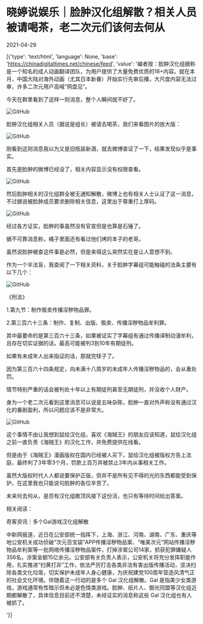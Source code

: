 # 晓婷说娱乐｜脸肿汉化组解散？相关人员被请喝茶，老二次元们该何去何从

2021-04-29

[{'type': 'text/html', 'language': None, 'base': 'https://chinadigitaltimes.net/chinese/feed', 'value': '编者按：脸肿汉化组据称是一个知名的成人动画翻译团队，为用户提供了大量免费优质的18+内容。就在本月，中国大陆对海外动画（尤其日本新番）开始实行先审后播，大尺度内容无法过审，许多二次元用户高喊“网盘见”。



今天在群里看到了这样一则消息，整个人瞬间就不好了。

![GitHub](https://chinadigitaltimes.net/chinese/files/2021/04/image-1619698199404.png)

脸肿汉化组相关人员（据说是组长）被请去喝茶，我们来看图片的放大版：

![GitHub](https://chinadigitaltimes.net/chinese/files/2021/04/image-1619698210526.png)

刚看到这则消息我以为又是旧瓶装新酒，就去微博查证了一下，结果发现似乎是事实。

首先是脸肿的微博已经没了，相关内容显示没有权限查看。

![GitHub](https://chinadigitaltimes.net/chinese/files/2021/04/image-1619698224015.png)

然后脸肿相关的汉化组群全被无通知解散，微博上也有相关人士认证了这一消息，不过据说被脸肿成员要求删除相关信息，这里出于尊重打上厚码。

![GitHub](https://chinadigitaltimes.net/chinese/files/2021/04/image-1619698236457.png)

经过各方证实，脸肿的事虽然没有官宣但是也算是石锤了。

据不可靠消息称，橘子里面还有看过他们烤的本子的老哥。

虽然说脸肿被查这件事是必然，但是来得这么突然实在是让人意想不到。

作为一个半法盲，我查阅了一下相关资料，关于脸肿字幕组可能触碰的法条主要有以下几个：

![GitHub](https://chinadigitaltimes.net/chinese/files/2021/04/image-1619698264803.png)

《刑法》

1.第九节：制作贩卖传播淫秽物品罪。

2.第三百六十三条：制作、复制、出版、贩卖、传播淫秽物品牟利罪。

其中最要命的是第三百六十三条，如果被证实了字幕组有通过传播译制动漫牟利，且存在切实证据的话，最高可能被判3到10年有期徒刑。

如果有未成年人出来指证的话，那就完犊子了。

因为第三百六十四条规定，向未满十八周岁的未成年人传播淫秽物品的，会从重处罚。

情节特别严重的话会被判处十年以上有期徒刑甚至无期徒刑，并没收个人财产。

身为一个老二次元看到这里消息可以说是五味杂陈，脸肿一直对外声称没有通过汉化的番剧盈利，所以问题应该不是非常大。

![GitHub](https://chinadigitaltimes.net/chinese/files/2021/04/image-1619698338206.png)

这个事情不由让我想到鼠绘汉化组，喜欢《海贼王》的朋友应该知道，鼠绘汉化组之前一直负责《海贼王》的汉化工作，并免费提供在线看。

但是由于《海贼王》漫画版权在国内已经被人买下，鼠绘汉化组被版权方告上法庭，最终判了3年零3个月，罚款上百万并被禁止3年内从事相关工作。

虽然大版权时代人人都说要保护正版，但并不是所有见不得的光的东西都能受到保护，在这里我也只能说句脸肿的各位辛苦了。

未来何去何从，是否有汉化组敢顶风接下这份活，也只有等待时间给出答案。

相关阅读：



奇客资讯｜多个Gal游戏汉化组解散

中新网报道，近日在公安部统一指挥下，上海、浙江、河南、湖南、广东、重庆等地公安机关成功侦破“次元百宝袋”APP传播淫秽物品案、“唯美次元”网站传播淫秽物品牟利案等一批网络传播淫秽物品案件，打掉涉案公司14家，抓获犯罪嫌疑人356名，涉案金额15亿余元。公安部有关负责人表示，公安机关将充分发挥职能作用，扎实推进“扫黄打非”工作，依法严厉打击各类非法有害出版传播活动，坚决扫除各类文化垃圾，切实保护未成年人身心健康，为庆祝建党100周年营造风清气正的社会文化环境。伴随着这一行动的是多个 Gal 汉化组解散。Gal 是指美少女类游戏，游戏通常有性暗示但未必是色情类游戏。脸肿、纸片人、御光同盟等汉化组近期都解散了，具体信息目前还不清楚，未经证实的消息称这些 Gal 汉化组也有人被抓了。

'}]